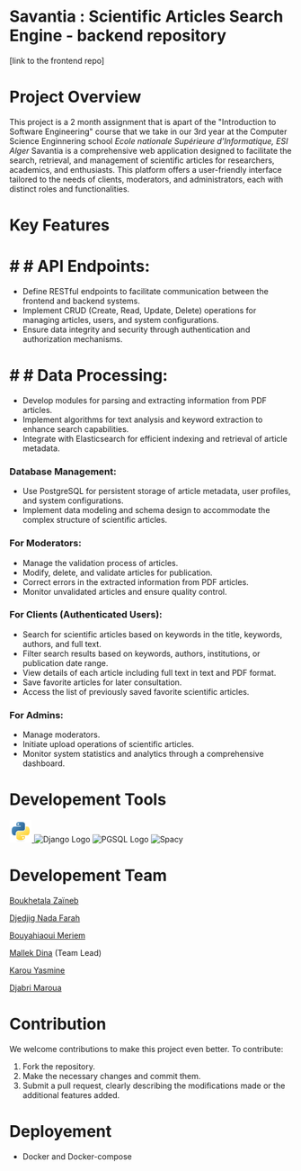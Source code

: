 # Savantia : Scientific Articles Search Engine - backend repository
[link to the frontend repo]
# Project Overview

This project is a 2 month assignment that is apart of the "Introduction to Software Engineering" course that we take in our 3rd year at the Computer Science Enginnering school *Ecole nationale Supérieure d’Informatique, ESI Alger*
Savantia is a comprehensive web application designed to facilitate the search, retrieval, and management of scientific articles for researchers, academics, and enthusiasts. This platform offers a user-friendly interface tailored to the needs of clients, moderators, and administrators, each with distinct roles and functionalities. 


# Key Features
# # # API Endpoints:

- Define RESTful endpoints to facilitate communication between the frontend and backend systems.
- Implement CRUD (Create, Read, Update, Delete) operations for managing articles, users, and system configurations.
- Ensure data integrity and security through authentication and authorization mechanisms.
# # # Data Processing:

- Develop modules for parsing and extracting information from PDF articles.
- Implement algorithms for text analysis and keyword extraction to enhance search capabilities.
- Integrate with Elasticsearch for efficient indexing and retrieval of article metadata.
### Database Management:

- Use PostgreSQL for persistent storage of article metadata, user profiles, and system configurations.
- Implement data modeling and schema design to accommodate the complex structure of scientific articles.

### For Moderators:

- Manage the validation process of articles.
- Modify, delete, and validate articles for publication.
- Correct errors in the extracted information from PDF articles.
- Monitor unvalidated articles and ensure quality control.
### For Clients (Authenticated Users):

- Search for scientific articles based on keywords in the title, keywords, authors, and full text.
- Filter search results based on keywords, authors, institutions, or publication date range.
- View details of each article including full text in text and PDF format.
- Save favorite articles for later consultation.
- Access the list of previously saved favorite scientific articles.
### For Admins:

- Manage moderators.
- Initiate upload operations of scientific articles.
- Monitor system statistics and analytics through a comprehensive dashboard.

# Developement Tools
<a href="https://www.python.org" target="_blank" rel="noreferrer"> <img src="https://raw.githubusercontent.com/devicons/devicon/master/icons/python/python-original.svg" alt="python" width="40" height="40"/> </a>
<a><img src="https://static-00.iconduck.com/assets.00/django-icon-1606x2048-lwmw1z73.png" alt="Django Logo" width="40" height="40" /></a>
<a><img src="https://upload.wikimedia.org/wikipedia/commons/2/29/Postgresql_elephant.svg" alt="PGSQL Logo" width="40" height="40" /></a>
<a><img src="https://upload.wikimedia.org/wikipedia/commons/thumb/8/88/SpaCy_logo.svg/1920px-SpaCy_logo.svg.png" alt="Spacy" width="90" height="50" /></a>



# Developement Team
[Boukhetala Zaïneb](https://github.com/zcybrgd)

[Djedjig Nada Farah](https://github.com/NaDdjg)

[Bouyahiaoui Meriem](https://github.com/MeriemBouy)

[Mallek Dina](https://github.com/Dinouch) (Team Lead)

[Karou Yasmine](https://github.com/Karou-Yasmine)

[Djabri Maroua](https://github.com/djabriMaroua)

# Contribution
We welcome contributions to make this project even better. To contribute:
1. Fork the repository.
2. Make the necessary changes and commit them.
3. Submit a pull request, clearly describing the modifications made or the additional features added.


# Deployement
- Docker and Docker-compose 

